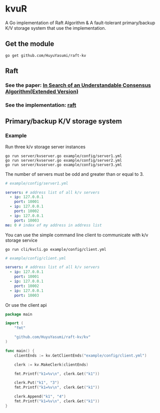 # kvuR

A Go implementation of Raft Algorithm & A fault-tolerant primary/backup K/V storage system that use the implementation.

## Get the module

```shell script
go get github.com/HuyuYasumi/raft-kv
```

## Raft

### See the paper: [In Search of an Understandable Consensus Algorithm(Extended Version)](https://raft.github.io/raft.pdf) 

### See the implementation: [raft](raft)

## Primary/backup K/V storage system

### Example

Run three k/v storage server instances

```shell script
go run server/kvserver.go example/config/server1.yml
go run server/kvserver.go example/config/server2.yml
go run server/kvserver.go example/config/server3.yml
```

The number of servers must be odd and greater than or equal to 3.

```yaml
# example/config/server1.yml

servers: # address list of all k/v servers
  - ip: 127.0.0.1
    port: 10001
  - ip: 127.0.0.1
    port: 10002
  - ip: 127.0.0.1
    port: 10003
me: 0 # index of my address in address list
```

You can use the simple command line client to communicate with k/v storage service

```shell script
go run cli/kvcli.go example/config/client.yml
```

```yaml
# example/config/client.yml

servers: # address list of all k/v servers
  - ip: 127.0.0.1
    port: 10001
  - ip: 127.0.0.1
    port: 10002
  - ip: 127.0.0.1
    port: 10003
```

Or use the client api

```go
package main

import (
	"fmt"

	"github.com/HuyuYasumi/raft-kv/kv"
)

func main() {
	clientEnds := kv.GetClientEnds("example/config/client.yml")

	clerk := kv.MakeClerk(clientEnds)

	fmt.Printf("k1=%v\n", clerk.Get("k1"))

	clerk.Put("k1", "3")
	fmt.Printf("k1=%v\n", clerk.Get("k1"))

	clerk.Append("k1", "4")
	fmt.Printf("k1=%v\n", clerk.Get("k1"))
}
```

